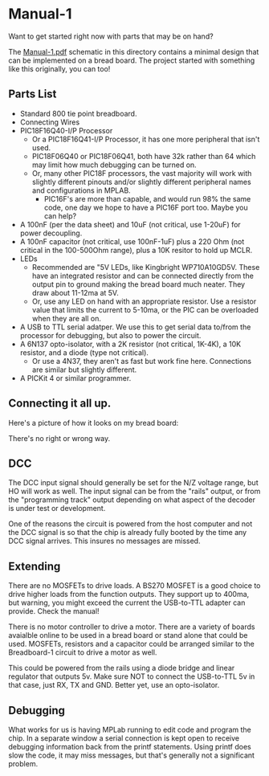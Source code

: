 # Manual-1

Want to get started right now with parts that may be on hand?

The [Manual-1.pdf](Manual-1.pdf) schematic in this directory
contains a minimal design that can be implemented on a bread
board.  The project started with something like this originally,
you can too!

## Parts List

- Standard 800 tie point breadboard.
- Connecting Wires
- PIC18F16Q40-I/P Processor
  - Or a PIC18F16Q41-I/P Processor, it has one more peripheral that isn't used.
  - PIC18F06Q40 or PIC18F06Q41, both have 32k rather than 64 which may limit
    how much debugging can be turned on.
  - Or, many other PIC18F processors, the vast majority will work with slightly
    different pinouts and/or slightly different peripheral names and configurations
    in MPLAB.
    - PIC16F's are more than capable, and would run 98% the same code, one day
      we hope to have a PIC16F port too.  Maybe you can help?
- A 100nF (per the data sheet) and 10uF (not critical, use 1-20uF) for
  power decoupling.
- A 100nF capacitor (not critical, use 100nF-1uF) plus a 220 Ohm (not critical
  in the 100-500Ohm range), plus a 10K resitor to hold up MCLR.
- LEDs
  - Recommended are "5V LEDs, like Kingbright WP710A10GD5V.  These have an integrated
    resistor and can be connected directly from the output pin to ground making the
    bread board much neater.  They draw about 11-12ma at 5V.
  - Or, use any LED on hand with an appropriate resistor.  Use a resistor value that
    limits the current to 5-10ma, or the PIC can be overloaded when they are all on.
- A USB to TTL serial adatper.  We use this to get serial data to/from the processor
  for debugging, but also to power the circuit.
- A 6N137 opto-isolator, with a 2K resistor (not critical, 1K-4K), a 10K resistor,
  and a diode (type not critical).
  - Or use a 4N37, they aren't as fast but work fine here.  Connections are similar
    but slightly different.
- A PICKit 4 or similar programmer.

## Connecting it all up.

Here's a picture of how it looks on my bread board:


There's no right or wrong way.


## DCC

The DCC input signal should generally be set for the N/Z voltage range, but HO will
work as well.  The input signal can be from the "rails" output, or from the 
"programming track" output depending on what aspect of the decoder is under test
or development.

One of the reasons the circuit is powered from the host computer and not the DCC signal
is so that the chip is already fully booted by the time any DCC signal arrives.  This
insures no messages are missed.

## Extending

There are no MOSFETs to drive loads.  A BS270 MOSFET is a good choice to drive higher
loads from the function outputs.  They support up to 400ma, but warning, you might
exceed the current the USB-to-TTL adapter can provide.  Check the manual!

There is no motor controller to drive a motor.  There are a variety of boards avaialble
online to be used in a bread board or stand alone that could be used.  MOSFETs, resistors
and a capacitor could be arranged similar to the Breadboard-1 circuit to drive a motor
as well.

This could be powered from the rails using a diode bridge and linear regulator that 
outputs 5v.  Make sure NOT to connect the USB-to-TTL 5v in that case, just RX, TX and
GND.  Better yet, use an opto-isolator.

## Debugging

What works for us is having MPLab running to edit code and program the chip.  In a separate
window a serial connection is kept open to receive debugging information back from the
printf statements.  Using printf does slow the code, it may miss messages, but that's generally
not a significant problem.
